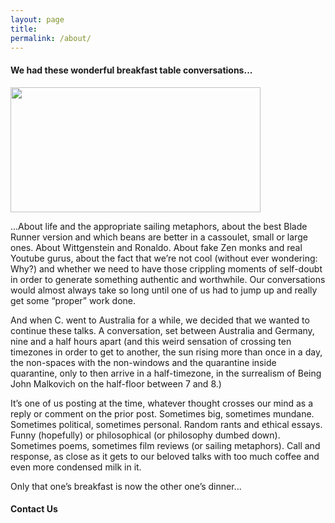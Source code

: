 ```yaml
---
layout: page
title: 
permalink: /about/
---
```


#### We had these wonderful breakfast table conversations...

<img src="{{ site.baseurl }}/images/C+D-circ-001.png" width="400" height="200" alt="">

...About life and the appropriate sailing metaphors, about the best Blade Runner version and which beans are better in a cassoulet, small or large ones. About Wittgenstein and Ronaldo. About fake Zen monks and real Youtube gurus, about the fact that we’re not cool (without ever wondering: Why?) and whether we need to have those crippling moments of self-doubt in order to generate something authentic and worthwhile. Our conversations would almost always take so long until one of us had to jump up and really get some “proper” work done.  

And when C. went to Australia for a while, we decided that we wanted to continue these talks. A conversation, set between Australia and Germany, nine and a half hours apart (and this weird sensation of crossing ten timezones in order to get to another, the sun rising more than once in a day, the non-spaces with the non-windows and the quarantine inside quarantine, only to then arrive in a half-timezone, in the surrealism of Being John Malkovich on the half-floor between 7 and 8.)

It’s one of us posting at the time, whatever thought crosses our mind as a reply or comment on the prior post. Sometimes big, sometimes mundane. Sometimes political, sometimes personal. Random rants and ethical essays. Funny (hopefully) or philosophical (or philosophy dumbed down). Sometimes poems, sometimes film reviews (or sailing metaphors). Call and response, as close as it gets to our beloved talks with too much coffee and even more condensed milk in it. 

Only that one’s breakfast is now the other one’s dinner...


#### Contact Us

<a href="mailto:ninedot5hours@gmail.com"><i class="svg-icon email"></i></a>

